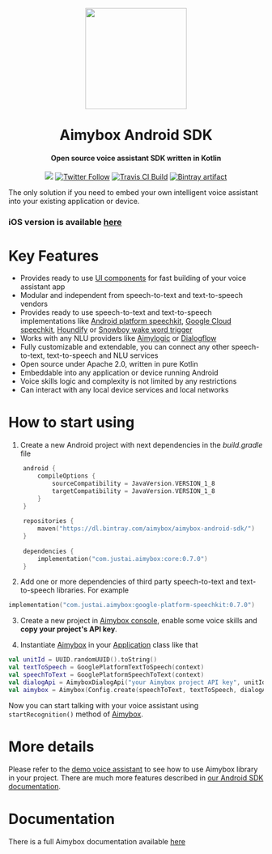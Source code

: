 <h1 align="center">
    <br>
    <a href="https://aimybox.com"><img src="https://app.aimybox.com/assets/images/aimybox.png"
                                                                    height="200"></a>
    <br><br>
    Aimybox Android SDK
</h1>

<h4 align="center">Open source voice assistant SDK written in Kotlin</h4>

<p align="center">
    <a href="https://gitter.im/aimybox/community"><img src="https://badges.gitter.im/amitmerchant1990/electron-markdownify.svg"></a>
    <a href="https://twitter.com/intent/follow?screen_name=aimybox"><img alt="Twitter Follow" src="https://img.shields.io/twitter/follow/aimybox.svg?label=Follow%20on%20Twitter&style=popout"></a>
    <a href="https://travis-ci.org/just-ai/aimybox-android-sdk/"><img alt="Travis CI Build" src="https://travis-ci.org/just-ai/aimybox-android-sdk.svg?branch=master"></a>
    <a href="https://bintray.com/aimybox/aimybox-android-sdk/"><img alt="Bintray artifact" src="https://api.bintray.com/packages/aimybox/aimybox-android-sdk/core/images/download.svg"></a>
</p>

The only solution if you need to embed your own intelligent voice assistant into your existing application or device.

### iOS version is available [here](https://github.com/just-ai/aimybox-ios-sdk)

# Key Features

* Provides ready to use [UI components](https://github.com/just-ai/aimybox-android-assistant) for fast building of your voice assistant app
* Modular and independent from speech-to-text and text-to-speech vendors
* Provides ready to use speech-to-text and text-to-speech implementations like [Android platform speechkit](https://github.com/just-ai/aimybox-android-sdk/tree/master/google-platform-speechkit), [Google Cloud speechkit](https://github.com/just-ai/aimybox-android-sdk/tree/master/google-cloud-speechkit), [Houndify](https://github.com/just-ai/aimybox-android-sdk/tree/master/houndify-speechkit) or [Snowboy wake word trigger](https://github.com/just-ai/aimybox-android-sdk/tree/master/snowboy-speechkit)
* Works with any NLU providers like [Aimylogic](https://help.aimybox.com/en/article/aimylogic-webhook-5quhb1/) or [Dialogflow](https://help.aimybox.com/en/article/dialogflow-agent-cqdvjn/)
* Fully customizable and extendable, you can connect any other speech-to-text, text-to-speech and NLU services
* Open source under Apache 2.0, written in pure Kotlin
* Embeddable into any application or device running Android
* Voice skills logic and complexity is not limited by any restrictions
* Can interact with any local device services and local networks

# How to start using

1. Create a new Android project with next dependencies in the _build.gradle_ file

```kotlin
    android {
        compileOptions {
            sourceCompatibility = JavaVersion.VERSION_1_8
            targetCompatibility = JavaVersion.VERSION_1_8
        }
    }
    
    repositories {
        maven("https://dl.bintray.com/aimybox/aimybox-android-sdk/")
    }
    
    dependencies {
        implementation("com.justai.aimybox:core:0.7.0")
    }
```

2. Add one or more dependencies of third party speech-to-text and text-to-speech libraries. For example

```kotlin
implementation("com.justai.aimybox:google-platform-speechkit:0.7.0")
```

3. Create a new project in [Aimybox console](https://app.aimybox.com), enable some voice skills and **copy your project's API key**.

4. Instantiate [Aimybox](https://github.com/just-ai/aimybox-android-sdk/blob/master/core/src/main/java/com/justai/aimybox/Aimybox.kt) in your [Application](https://github.com/just-ai/aimybox-android-assistant/blob/master/app/src/main/java/com/justai/aimybox/assistant/AimyboxApplication.kt) class like that

```kotlin
val unitId = UUID.randomUUID().toString()
val textToSpeech = GooglePlatformTextToSpeech(context)
val speechToText = GooglePlatformSpeechToText(context)
val dialogApi = AimyboxDialogApi("your Aimybox project API key", unitId)
val aimybox = Aimybox(Config.create(speechToText, textToSpeech, dialogApi))
```

Now you can start talking with your voice assistant using `startRecognition()` method of [Aimybox](https://github.com/just-ai/aimybox-android-sdk/blob/master/core/src/main/java/com/justai/aimybox/Aimybox.kt).

# More details

Please refer to the [demo voice assistant](https://github.com/aimybox/aimybox-android-assistant) to see how to use Aimybox library in your project. There are much more features described in [our Android SDK documentation](https://help.aimybox.com/en/article/android-sdk-overview-1ih4xn7/).

# Documentation

There is a full Aimybox documentation available [here](https://help.aimybox.com)
